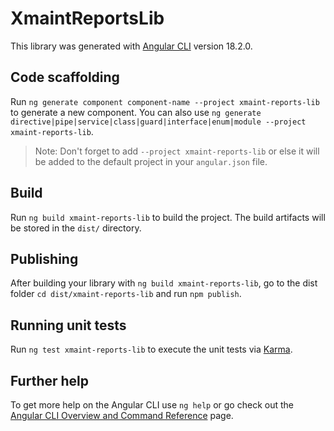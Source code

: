 # XmaintReportsLib

This library was generated with [Angular CLI](https://github.com/angular/angular-cli) version 18.2.0.

## Code scaffolding

Run `ng generate component component-name --project xmaint-reports-lib` to generate a new component. You can also use `ng generate directive|pipe|service|class|guard|interface|enum|module --project xmaint-reports-lib`.
> Note: Don't forget to add `--project xmaint-reports-lib` or else it will be added to the default project in your `angular.json` file. 

## Build

Run `ng build xmaint-reports-lib` to build the project. The build artifacts will be stored in the `dist/` directory.

## Publishing

After building your library with `ng build xmaint-reports-lib`, go to the dist folder `cd dist/xmaint-reports-lib` and run `npm publish`.

## Running unit tests

Run `ng test xmaint-reports-lib` to execute the unit tests via [Karma](https://karma-runner.github.io).

## Further help

To get more help on the Angular CLI use `ng help` or go check out the [Angular CLI Overview and Command Reference](https://angular.dev/tools/cli) page.
